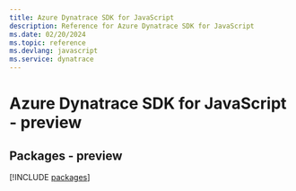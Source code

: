 ```yaml
---
title: Azure Dynatrace SDK for JavaScript
description: Reference for Azure Dynatrace SDK for JavaScript
ms.date: 02/20/2024
ms.topic: reference
ms.devlang: javascript
ms.service: dynatrace
---
```

# Azure Dynatrace SDK for JavaScript - preview
## Packages - preview
[!INCLUDE [packages](dynatrace-index.md)]